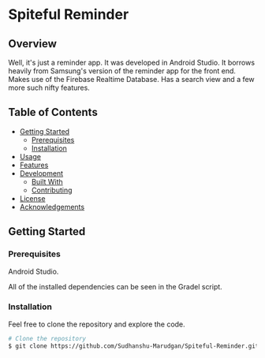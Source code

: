 # Spiteful Reminder


## Overview

Well, it's just a reminder app. It was developed in Android Studio. It borrows heavily from Samsung's version of the reminder app for the front end. Makes use of the Firebase Realtime Database. Has a search view and a few more such nifty features.


## Table of Contents

- [Getting Started](#getting-started)
  - [Prerequisites](#prerequisites)
  - [Installation](#installation)
- [Usage](#usage)
- [Features](#features)
- [Development](#development)
  - [Built With](#built-with)
  - [Contributing](#contributing)
- [License](#license)
- [Acknowledgements](#acknowledgements)

## Getting Started

### Prerequisites

Android Studio.

All of the installed dependencies can be seen in the Gradel script.


### Installation

Feel free to clone the repository and explore the code.

```bash
# Clone the repository
$ git clone https://github.com/Sudhanshu-Marudgan/Spiteful-Reminder.git
```
